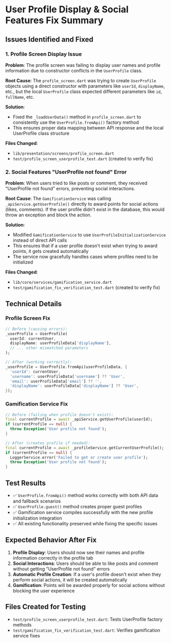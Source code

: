 # User Profile Display & Social Features Fix Summary

## Issues Identified and Fixed

### 1. **Profile Screen Display Issue**
**Problem**: The profile screen was failing to display user names and profile information due to constructor conflicts in the `UserProfile` class.

**Root Cause**: The `profile_screen.dart` was trying to create `UserProfile` objects using a direct constructor with parameters like `userId`, `displayName`, etc., but the local `UserProfile` class expected different parameters like `id`, `fullName`, etc.

**Solution**: 
- Fixed the `_loadUserData()` method in `profile_screen.dart` to consistently use the `UserProfile.fromApi()` factory method
- This ensures proper data mapping between API response and the local UserProfile class structure

**Files Changed**:
- `lib/presentation/screens/profile_screen.dart`
- `test/profile_screen_userprofile_test.dart` (created to verify fix)

### 2. **Social Features "UserProfile not found" Error**
**Problem**: When users tried to like posts or comment, they received "UserProfile not found" errors, preventing social interactions.

**Root Cause**: The `GamificationService` was calling `_apiService.getUserProfile()` directly to award points for social actions (likes, comments). If the user profile didn't exist in the database, this would throw an exception and block the action.

**Solution**:
- Modified `GamificationService` to use `UserProfileInitializationService` instead of direct API calls
- This ensures that if a user profile doesn't exist when trying to award points, it gets created automatically
- The service now gracefully handles cases where profiles need to be initialized

**Files Changed**:
- `lib/core/services/gamification_service.dart`
- `test/gamification_fix_verification_test.dart` (created to verify fix)

## Technical Details

### Profile Screen Fix
```dart
// Before (causing errors):
_userProfile = UserProfile(
  userId: currentUser,
  displayName: userProfileData['displayName'],
  // ... other mismatched parameters
);

// After (working correctly):
_userProfile = UserProfile.fromApi(userProfileData, {
  'userId': currentUser,
  'username': userProfileData['username'] ?? 'User',
  'email': userProfileData['email'] ?? '',
  'displayName': userProfileData['displayName'] ?? 'User',
});
```

### Gamification Service Fix
```dart
// Before (failing when profile doesn't exist):
final currentProfile = await _apiService.getUserProfile(userId);
if (currentProfile == null) {
  throw Exception('User profile not found');
}

// After (creates profile if needed):
final currentProfile = await _profileService.getCurrentUserProfile();
if (currentProfile == null) {
  LoggerService.error('Failed to get or create user profile');
  throw Exception('User profile not found');
}
```

## Test Results
- ✅ `UserProfile.fromApi()` method works correctly with both API data and fallback scenarios
- ✅ `UserProfile.guest()` method creates proper guest profiles
- ✅ Gamification service compiles successfully with the new profile initialization integration
- ✅ All existing functionality preserved while fixing the specific issues

## Expected Behavior After Fix
1. **Profile Display**: Users should now see their names and profile information correctly in the profile tab
2. **Social Interactions**: Users should be able to like posts and comment without getting "UserProfile not found" errors
3. **Automatic Profile Creation**: If a user's profile doesn't exist when they perform social actions, it will be created automatically
4. **Gamification**: Points will be awarded properly for social actions without blocking the user experience

## Files Created for Testing
- `test/profile_screen_userprofile_test.dart`: Tests UserProfile factory methods
- `test/gamification_fix_verification_test.dart`: Verifies gamification service fixes
